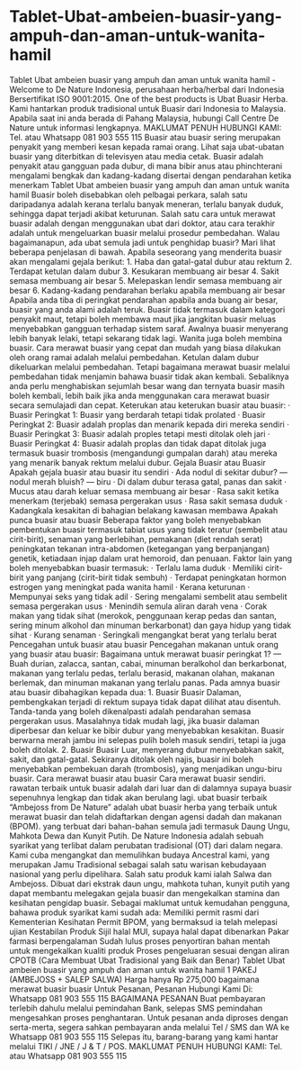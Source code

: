 # Tablet-Ubat-ambeien-buasir-yang-ampuh-dan-aman-untuk-wanita-hamil
Tablet Ubat ambeien buasir yang ampuh dan aman untuk wanita hamil - Welcome to De Nature Indonesia, perusahaan herba/herbal dari Indonesia Bersertifikat ISO 9001:2015. One of the best products is Ubat Buasir Herba. Kami hantarkan produk tradisional untuk Buasir dari Indonesia to Malaysia. Apabila saat ini anda berada di Pahang Malaysia, hubungi Call Centre De Nature untuk informasi lengkapnya.  MAKLUMAT PENUH HUBUNGI KAMI: Tel. atau Whatsapp 081 903 555 115   Buasir atau buasir sering merupakan penyakit yang memberi kesan kepada ramai orang. Lihat saja ubat-ubatan buasir yang diterbitkan di televisyen atau media cetak. Buasir adalah penyakit atau gangguan pada dubur, di mana bibir anus atau phinchterani mengalami bengkak dan kadang-kadang disertai dengan pendarahan ketika menerkam  Tablet Ubat ambeien buasir yang ampuh dan aman untuk wanita hamil Buasir boleh disebabkan oleh pelbagai perkara, salah satu daripadanya adalah kerana terlalu banyak meneran, terlalu banyak duduk, sehingga dapat terjadi akibat keturunan. Salah satu cara untuk merawat buasir adalah dengan menggunakan ubat dari doktor, atau cara terakhir adalah untuk mengeluarkan buasir melalui prosedur pembedahan. Walau bagaimanapun, ada ubat semula jadi untuk penghidap buasir? Mari lihat beberapa penjelasan di bawah.  Apabila seseorang yang menderita buasir akan mengalami gejala berikut:  1. Haba dan gatal-gatal dubur atau rektum 2. Terdapat ketulan dalam dubur 3. Kesukaran membuang air besar 4. Sakit semasa membuang air besar 5. Melepaskan lendir semasa membuang air besar 6. Kadang-kadang pendarahan berlaku apabila membuang air besar  Apabila anda tiba di peringkat pendarahan apabila anda buang air besar, buasir yang anda alami adalah teruk. Buasir tidak termasuk dalam kategori penyakit maut, tetapi boleh membawa maut jika jangkitan buasir meluas menyebabkan gangguan terhadap sistem saraf.  Awalnya buasir menyerang lebih banyak lelaki, tetapi sekarang tidak lagi. Wanita juga boleh membina buasir. Cara merawat buasir yang cepat dan mudah yang biasa dilakukan oleh orang ramai adalah melalui pembedahan. Ketulan dalam dubur dikeluarkan melalui pembedahan. Tetapi bagaimana merawat buasir melalui pembedahan tidak menjamin bahawa buasir tidak akan kembali. Sebaliknya anda perlu menghabiskan sejumlah besar wang dan ternyata buasir masih boleh kembali, lebih baik jika anda menggunakan cara merawat buasir secara semulajadi dan cepat. Keterukan atau keterukan buasir atau buasir: · Buasir Peringkat 1: Buasir yang berdarah tetapi tidak prolated · Buasir Peringkat 2: Buasir adalah proplas dan menarik kepada diri mereka sendiri · Buasir Peringkat 3: Buasir adalah proples tetapi mesti ditolak oleh jari · Buasir Peringkat 4: Buasir adalah proplas dan tidak dapat ditolak  juga termasuk buasir trombosis (mengandungi gumpalan darah) atau mereka yang menarik banyak rektum melalui dubur. Gejala Buasir atau Buasir  Apakah gejala buasir atau buasir itu sendiri · Ada nodul di sekitar dubur? — nodul merah bluish? — biru · Di dalam dubur terasa gatal, panas dan sakit · Mucus atau darah keluar semasa membuang air besar · Rasa sakit ketika menerkam (terjebak) semasa pergerakan usus · Rasa sakit semasa duduk · Kadangkala kesakitan di bahagian belakang kawasan membawa Apakah punca buasir atau buasir Beberapa faktor yang boleh menyebabkan pembentukan buasir termasuk tabiat usus yang tidak teratur (sembelit atau cirit-birit), senaman yang berlebihan, pemakanan (diet rendah serat) peningkatan tekanan intra-abdomen (ketegangan yang berpanjangan) genetik, ketiadaan injap dalam urat hemoroid, dan penuaan.  Faktor lain yang boleh menyebabkan buasir termasuk: · Terlalu lama duduk · Memiliki cirit-birit yang panjang (cirit-birit tidak sembuh) · Terdapat peningkatan hormon estrogen yang meningkat pada wanita hamil · Kerana keturunan · Mempunyai seks yang tidak adil · Sering mengalami sembelit atau sembelit semasa pergerakan usus · Menindih semula aliran darah vena · Corak makan yang tidak sihat (merokok, penggunaan kerap pedas dan santan, sering minum alkohol dan minuman berkarbonat) dan gaya hidup yang tidak sihat · Kurang senaman · Seringkali mengangkat berat yang terlalu berat Pencegahan untuk buasir atau buasir  Pencegahan makanan untuk orang yang buasir atau buasir:  Bagaimana untuk merawat buasir peringkat 1? — Buah durian, zalacca, santan, cabai, minuman beralkohol dan berkarbonat, makanan yang terlalu pedas, terlalu berasid, makanan olahan, makanan berlemak, dan minuman makanan yang terlalu panas. Pada amnya buasir atau buasir dibahagikan kepada dua:  1. Buasir Buasir Dalaman, pembengkakan terjadi di rektum supaya tidak dapat dilihat atau disentuh. Tanda-tanda yang boleh dikenalpasti adalah pendarahan semasa pergerakan usus. Masalahnya tidak mudah lagi, jika buasir dalaman diperbesar dan keluar ke bibir dubur yang menyebabkan kesakitan. Buasir berwarna merah jambu ini selepas pulih boleh masuk sendiri, tetapi ia juga boleh ditolak.  2. Buasir Buasir Luar, menyerang dubur menyebabkan sakit, sakit, dan gatal-gatal. Sekiranya ditolak oleh najis, buasir ini boleh menyebabkan pembekuan darah (trombosis), yang menjadikan ungu-biru buasir.  Cara merawat buasir atau buasir Cara merawat buasir sendiri. rawatan terbaik untuk buasir adalah dari luar dan di dalamnya supaya buasir sepenuhnya lengkap dan tidak akan berulang lagi. ubat buasir terbaik “Ambejoss from De Nature” adalah ubat buasir herba yang terbaik untuk merawat buasir dan telah didaftarkan dengan agensi dadah dan makanan (BPOM). yang terbuat dari bahan-bahan semula jadi termasuk Daung Ungu, Mahkota Dewa dan Kunyit Putih.  De Nature Indonesia adalah sebuah syarikat yang terlibat dalam perubatan tradisional (OT) dari dalam negara. Kami cuba mengangkat dan memulihkan budaya Ancestral kami, yang merupakan Jamu Tradisional sebagai salah satu warisan kebudayaan nasional yang perlu dipelihara.  Salah satu produk kami ialah Salwa dan Ambejoss. Dibuat dari ekstrak daun ungu, mahkota tuhan, kunyit putih yang dapat membantu melegakan gejala buasir dan mengekalkan stamina dan kesihatan pengidap buasir. Sebagai maklumat untuk kemudahan pengguna, bahawa produk syarikat kami sudah ada: Memiliki permit rasmi dari Kementerian Kesihatan Permit BPOM, yang bermaksud ia telah melepasi ujian Kestabilan Produk Sijil halal MUI, supaya halal dapat dibenarkan Pakar farmasi berpengalaman Sudah lulus proses penyortiran bahan mentah untuk mengekalkan kualiti produk Proses pengeluaran sesuai dengan aliran CPOTB (Cara Membuat Ubat Tradisional yang Baik dan Benar)  Tablet Ubat ambeien buasir yang ampuh dan aman untuk wanita hamil   1 PAKEJ (AMBEJOSS + SALEP SALWA) Harga hanya Rp 275,000  bagaimana merawat buasir buasir Untuk Pesanan, Pesanan Hubungi Kami Di: Whatsapp 081 903 555 115   BAGAIMANA PESANAN Buat pembayaran terlebih dahulu melalui pemindahan Bank, selepas SMS pemindahan mengesahkan proses penghantaran. Untuk pesanan anda diproses dengan serta-merta, segera sahkan pembayaran anda melalui Tel / SMS dan WA ke Whatsapp 081 903 555 115 Selepas itu, barang-barang yang kami hantar melalui TIKI / JNE / J &amp; T / POS.  MAKLUMAT PENUH HUBUNGI KAMI: Tel. atau Whatsapp 081 903 555 115 
